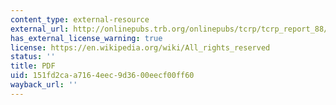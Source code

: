 ```yaml
---
content_type: external-resource
external_url: http://onlinepubs.trb.org/onlinepubs/tcrp/tcrp_report_88/SummaryDoc.pdf
has_external_license_warning: true
license: https://en.wikipedia.org/wiki/All_rights_reserved
status: ''
title: PDF
uid: 151fd2ca-a716-4eec-9d36-00eecf00ff60
wayback_url: ''
---
```

